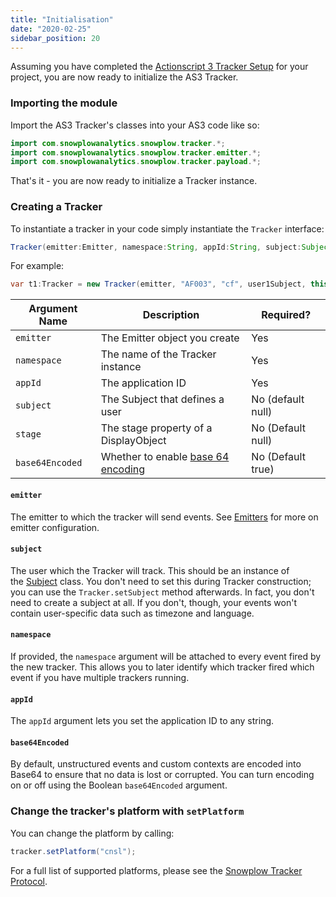 ```yaml
---
title: "Initialisation"
date: "2020-02-25"
sidebar_position: 20
---
```


Assuming you have completed the [Actionscript 3 Tracker Setup](/docs/sources/trackers/actionscript3-tracker/setup/index.md) for your project, you are now ready to initialize the AS3 Tracker.

### Importing the module

Import the AS3 Tracker's classes into your AS3 code like so:

```java
import com.snowplowanalytics.snowplow.tracker.*;
import com.snowplowanalytics.snowplow.tracker.emitter.*;
import com.snowplowanalytics.snowplow.tracker.payload.*;
```

That's it - you are now ready to initialize a Tracker instance.

### Creating a Tracker

To instantiate a tracker in your code simply instantiate the `Tracker` interface:

```java
Tracker(emitter:Emitter, namespace:String, appId:String, subject:Subject, stage:Stage = null, base64Encoded:Boolean = true)
```

For example:

```java
var t1:Tracker = new Tracker(emitter, "AF003", "cf", user1Subject, this.stage, true);
```

| **Argument Name** | **Description** | **Required?** |
| --- | --- | --- |
| `emitter` | The Emitter object you create | Yes |
| `namespace` | The name of the Tracker instance | Yes |
| `appId` | The application ID | Yes |
| `subject` | The Subject that defines a user | No (default null) |
| `stage` | The stage property of a DisplayObject | No (Default null) |
| `base64Encoded` | Whether to enable [base 64 encoding](https://en.wikipedia.org/wiki/Base64) | No (Default true) |

#### `emitter`

The emitter to which the tracker will send events. See [Emitters](/docs/sources/trackers/actionscript3-tracker/sending-event-emitter/index.md) for more on emitter configuration.

#### `subject`

The user which the Tracker will track. This should be an instance of the [Subject](/docs/sources/trackers/actionscript3-tracker/adding-extra-data-the-subject-class/index.md) class. You don't need to set this during Tracker construction; you can use the `Tracker.setSubject` method afterwards. In fact, you don't need to create a subject at all. If you don't, though, your events won't contain user-specific data such as timezone and language.

#### `namespace`

If provided, the `namespace` argument will be attached to every event fired by the new tracker. This allows you to later identify which tracker fired which event if you have multiple trackers running.

#### `appId`

The `appId` argument lets you set the application ID to any string.

#### `base64Encoded`

By default, unstructured events and custom contexts are encoded into Base64 to ensure that no data is lost or corrupted. You can turn encoding on or off using the Boolean `base64Encoded` argument.

### Change the tracker's platform with `setPlatform`

You can change the platform by calling:

```java
tracker.setPlatform("cnsl");
```

For a full list of supported platforms, please see the [Snowplow Tracker Protocol](/docs/sources/trackers/snowplow-tracker-protocol/index.md).
